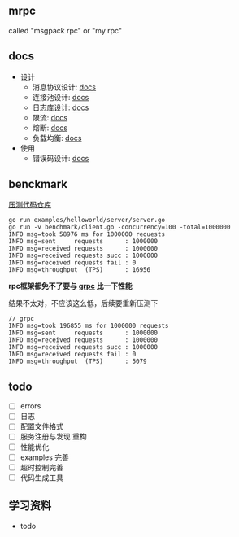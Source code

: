 ## mrpc
called "msgpack rpc" or "my rpc"

## docs
- 设计
  - 消息协议设计: [docs](https://xjip3se76o.feishu.cn/wiki/wikcnwqy1WgahSaz1fOnNhoHrUc)
  - 连接池设计: [docs](https://xjip3se76o.feishu.cn/wiki/wikcnhhKMKTjAtiv1VCFqwD7fYt)
  - 日志库设计: [docs](https://xjip3se76o.feishu.cn/wiki/wikcnLrnNKxMDe4xBotymH7HVqf)
  - 限流: [docs](https://xjip3se76o.feishu.cn/wiki/wikcnx5mMBOXaGYIeeM0uTXriTh)
  - 熔断: [docs](https://xjip3se76o.feishu.cn/wiki/wikcnawR2Gn782uhDUtinYUizNQ)
  - 负载均衡: [docs](https://xjip3se76o.feishu.cn/wiki/wikcnP8GuEVxgNl2qfa38GnSSCb)
- 使用
  - 错误码设计: [docs](https://xjip3se76o.feishu.cn/wiki/wikcnlVQ9KKb1mqPDiVwuZxE3pb)

## benckmark
[压测代码仓库](https://github.com/dayueba/mrpc-benchmark)
```
go run examples/helloworld/server/server.go
go run -v benchmark/client.go -concurrency=100 -total=1000000
INFO msg=took 58976 ms for 1000000 requests
INFO msg=sent     requests      : 1000000
INFO msg=received requests      : 1000000
INFO msg=received requests succ : 1000000
INFO msg=received requests fail : 0
INFO msg=throughput  (TPS)      : 16956
```
**rpc框架都免不了要与 [grpc](https://github.com/grpc/grpc-go) 比一下性能**

结果不太对，不应该这么低，后续要重新压测下
```
// grpc
INFO msg=took 196855 ms for 1000000 requests
INFO msg=sent     requests      : 1000000
INFO msg=received requests      : 1000000
INFO msg=received requests succ : 1000000
INFO msg=received requests fail : 0
INFO msg=throughput  (TPS)      : 5079
```

## todo
- [ ] errors
- [ ] 日志
- [ ] 配置文件格式
- [ ] 服务注册与发现 重构
- [ ] 性能优化
- [ ] examples 完善
- [ ] 超时控制完善
- [ ] 代码生成工具

## 学习资料

- todo
